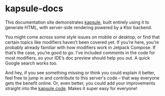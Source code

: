 # kapsule-docs

This documentation site demonstrates [kapsule](https://github.com/sakethpathike/kapsule),
built entirely using it to generate HTML, with server-side rendering powered by a Ktor backend.

You might come across
some style issues on mobile or desktop, or find that certain topics like modifiers haven’t been covered yet.
If you’re here, you’re probably already familiar with how
modifiers work in Jetpack Compose.
If that’s the case, you’re good to go.
I’ve
included comments in the code for most modifiers, so your IDE’s doc preview should help you out.
A quick Google search
works too.

And hey, if you see something missing or think you could explain it better, feel free to jump in and contribute to this
server's code – that way everyone gets the benefit online.
Or, even better, you could add your improvements straight
into the [kapsule code](https://github.com/sakethpathike/kapsule).
Makes it super easy for everyone!